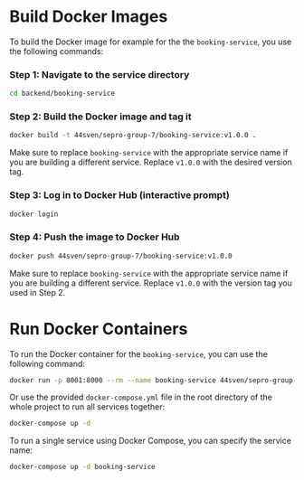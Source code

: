 # Build Docker Images
To build the Docker image for example for the the `booking-service`, you use the following commands:

### Step 1: Navigate to the service directory
```bash
cd backend/booking-service
```

### Step 2: Build the Docker image and tag it
```bash
docker build -t 44sven/sepro-group-7/booking-service:v1.0.0 .
```
Make sure to replace `booking-service` with the appropriate service name if you are building a different service. Replace `v1.0.0` with the desired version tag.

### Step 3: Log in to Docker Hub (interactive prompt)
```bash
docker login
```

### Step 4: Push the image to Docker Hub
```bash
docker push 44sven/sepro-group-7/booking-service:v1.0.0
```

Make sure to replace `booking-service` with the appropriate service name if you are building a different service. Replace `v1.0.0` with the version tag you used in Step 2.

# Run Docker Containers
To run the Docker container for the `booking-service`, you can use the following command:
```bash
docker run -p 8001:8000 --rm --name booking-service 44sven/sepro-group-7:booking-service
```
Or use the provided `docker-compose.yml` file in the root directory of the whole project to run all services together:
```bash
docker-compose up -d
```
To run a single service using Docker Compose, you can specify the service name:
```bash
docker-compose up -d booking-service
```

